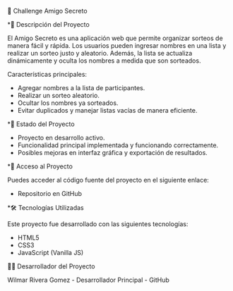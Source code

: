 🎁 Challenge Amigo Secreto


*📖 Descripción del Proyecto

El Amigo Secreto es una aplicación web que permite organizar sorteos de manera fácil y rápida. Los usuarios pueden ingresar nombres en una lista y realizar un sorteo justo y aleatorio. Además, la lista se actualiza dinámicamente y oculta los nombres a medida que son sorteados.


Características principales:

- Agregar nombres a la lista de participantes.
- Realizar un sorteo aleatorio.
- Ocultar los nombres ya sorteados.
- Evitar duplicados y manejar listas vacías de manera eficiente.


*🚀 Estado del Proyecto

- Proyecto en desarrollo activo.
- Funcionalidad principal implementada y funcionando correctamente.
- Posibles mejoras en interfaz gráfica y exportación de resultados.


*🔗 Acceso al Proyecto

Puedes acceder al código fuente del proyecto en el siguiente enlace:
- Repositorio en GitHub


*🛠️ Tecnologías Utilizadas

Este proyecto fue desarrollado con las siguientes tecnologías:

- HTML5
- CSS3
- JavaScript (Vanilla JS)


👨‍💻 Desarrollador del Proyecto

Wilmar Rivera Gomez - Desarrollador Principal - GitHub